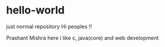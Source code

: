 # hello-world
just normal repository
Hi peoples !!

Prashant Mishra here 
i like c, java(core) and web development
